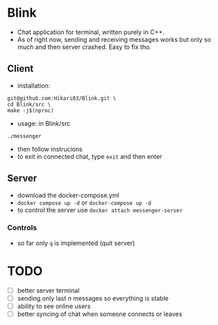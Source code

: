 # Blink
- Chat application for terminal, written purely in C++.
- As of right now, sending and receiving messages works but only so much and then server crashed. Easy to fix tho.

## Client
- installation:
```
git@github.com:Hikari03/Blink.git \
cd Blink/src \
make -j$(nproc)
```
- usage: in Blink/src
```
./messenger
```
- then follow instrucions
- to exit in connected chat, type `exit` and then enter

## Server
- download the docker-compose.yml
- `docker compose up -d` or `docker-compose up -d`
- to control the server use `docker attach messenger-server`

### Controls
- so far only `q` is implemented (quit server)

# TODO

- [ ] better server terminal
- [ ] sending only last *n* messages so everything is stable
- [ ] ability to see online users
- [ ] better syncing of chat when someone connects or leaves 